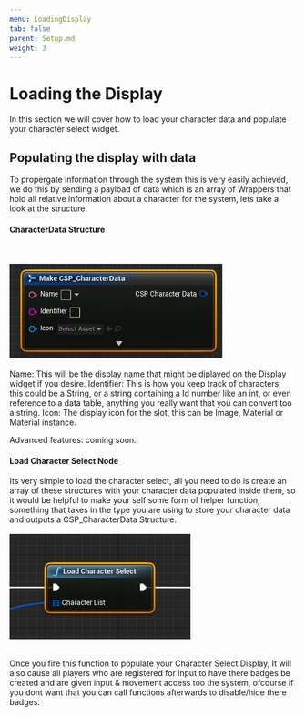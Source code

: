 ```yaml
---
menu: LoadingDisplay 
tab: false
parent: Setup.md
weight: 3
---
```

# Loading the Display
In this section we will cover how to load your character data and populate your
character select widget.


## Populating the display with data

To propergate information through the system this is very easily achieved, we do this by sending a payload of data
which is an array of Wrappers that hold all relative information about a character for the system, lets take a look
at the structure.
#### CharacterData Structure
<br/><br/>
![Alt text](Image/CharDataStruct.png?raw=true "ManagerNode")
<br/><br/>
Name: This will be the display name that might be diplayed on the Display widget if you desire.
Identifier: This is how you keep track of characters, this could be a String, or a string containing a Id number like an
int, or even reference to a data table, anything you really want that you can convert too a string.
Icon: The display icon for the slot, this can be Image, Material or Material instance. 

Advanced features:
 coming soon..

#### Load Character Select Node

Its very simple to load the character select, all you need to do is create an array of these structures with your character
data populated inside them, so it would be helpful to make your self some form of helper function, something that takes in 
the type you are using to store your character data and outputs a CSP_CharacterData Structure.
<br/><br/>
![Alt text](Image/LoadCharacterSelect.png?raw=true "ManagerNode")
<br/><br/>

Once you fire this function to populate your Character Select Display, It will also cause all players who are registered for input
to have there badges be created and are given input & movement access too the system, ofcourse if you dont want that you can call functions
afterwards to disable/hide there badges.